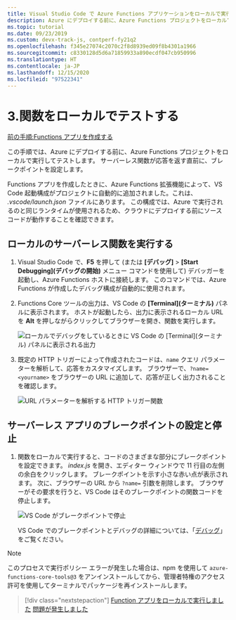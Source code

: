 ```yaml
---
title: Visual Studio Code で Azure Functions アプリケーションをローカルで実行する
description: Azure にデプロイする前に、Azure Functions プロジェクトをローカルで実行してテストします。 サーバーレス関数が応答を返す直前に、ブレークポイントを設定します。
ms.topic: tutorial
ms.date: 09/23/2019
ms.custom: devx-track-js, contperf-fy21q2
ms.openlocfilehash: f345e27074c2070c2f8d8939ed09f8b4301a1966
ms.sourcegitcommit: c8330128d5d6a71859933a890ecdf047cb950996
ms.translationtype: HT
ms.contentlocale: ja-JP
ms.lasthandoff: 12/15/2020
ms.locfileid: "97522341"
---
```

# <a name="3-test-the-function-locally"></a>3.関数をローカルでテストする

[前の手順:Functions アプリを作成する](tutorial-vscode-serverless-node-create-local.md)

この手順では、Azure にデプロイする前に、Azure Functions プロジェクトをローカルで実行してテストします。 サーバーレス関数が応答を返す直前に、ブレークポイントを設定します。

Functions アプリを作成したときに、Azure Functions 拡張機能によって、VS Code 起動構成がプロジェクトに自動的に追加されました。これは、 *.vscode/launch.json* ファイルにあります。 この構成では、Azure で実行されるのと同じランタイムが使用されるため、クラウドにデプロイする前にソース コードが動作することを確認できます。

## <a name="run-the-local-serverless-function"></a>ローカルのサーバーレス関数を実行する

1. Visual Studio Code で、**F5** を押して (または **[デバッグ]**  >  **[Start Debugging]\(デバッグの開始\)** メニュー コマンドを使用して) デバッガーを起動し、Azure Functions ホストに接続します。 このコマンドでは、Azure Functions が作成したデバッグ構成が自動的に使用されます。

1. Functions Core ツールの出力は、VS Code の **[Terminal]\(ターミナル\)** パネルに表示されます。 ホストが起動したら、出力に表示されるローカル URL を **Alt** を押しながらクリックしてブラウザーを開き、関数を実行します。

    ![ローカルでデバッグをしているときに VS Code の [Terminal]\(ターミナル\) パネルに表示される出力](../media/functions-extension/local-test-output.png)

1. 既定の HTTP トリガーによって作成されたコードは、`name` クエリ パラメーターを解析して、応答をカスタマイズします。 ブラウザーで、`?name=<yourname>` をブラウザーの URL に追加して、応答が正しく出力されることを確認します。

    ![URL パラメーターを解析する HTTP トリガー関数](../media/functions-extension/local-test-browser.png)

## <a name="set-and-stop-at-break-point-in-serverless-app"></a>サーバーレス アプリのブレークポイントの設定と停止

1. 関数をローカルで実行すると、コードのさまざまな部分にブレークポイントを設定できます。 *index.js* を開き、エディター ウィンドウで 11 行目の左側の余白をクリックします。 ブレークポイントを示す小さな赤い点が表示されます。 次に、ブラウザーの URL から `?name=` 引数を削除します。 ブラウザーがその要求を行うと、VS Code はそのブレークポイントの関数コードを停止します。

    ![VS Code がブレークポイントで停止](../media/functions-extension/debugging-breakpoint.png)

    VS Code でのブレークポイントとデバッグの詳細については、「[デバッグ](https://code.visualstudio.com/docs/editor/debugging)」をご覧ください。

> [!Note]
>
> このプロセスで実行ポリシー エラーが発生した場合は、npm を使用して `azure-functions-core-tools@3` をアンインストールしてから、管理者特権のアクセス許可を使用してターミナルでパッケージを再インストールします。

> [!div class="nextstepaction"]
> [Function アプリをローカルで実行しました](tutorial-vscode-serverless-node-deploy-hosting.md) [問題が発生しました](https://www.research.net/r/PWZWZ52?tutorial=node-deployment-azurefunctions&step=run-app)

